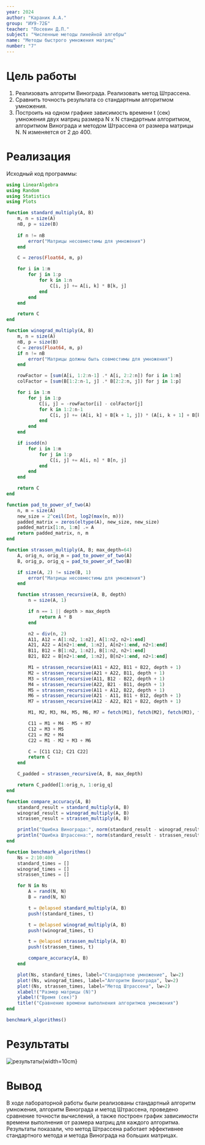 ```yaml
---
year: 2024
author: "Караник А.А."
group: "ИУ9-72Б"
teacher: "Посевин Д.П."
subject: "Численные методы линейной алгебры"
name: "Методы быстрого умножения матриц"
number: "7"
---
```


# Цель работы

1. Реализовать алгоритм Винограда. Реализовать метод Штрассена. 
2. Сравнить точность результата со стандартным алгоритмом умножения. 
3. Построить на одном графике зависимость времени t (сек) умножения двух матриц размера N x N стандартным алгоритмом, алгоритмом Винограда и методом Штрассена от размера матрицы N. N изменяется от 2 до 400. 

# Реализация

Исходный код программы:
```julia
using LinearAlgebra
using Random
using Statistics
using Plots

function standard_multiply(A, B)
    m, n = size(A)
    nB, p = size(B)
    
    if n != nB
        error("Матрицы несовместимы для умножения")
    end

    C = zeros(Float64, m, p)

    for i in 1:m
        for j in 1:p
            for k in 1:n
                C[i, j] += A[i, k] * B[k, j]
            end
        end
    end

    return C
end

function winograd_multiply(A, B)
    m, n = size(A)
    nB, p = size(B)
    C = zeros(Float64, m, p)
    if n != nB
        error("Матрицы должны быть совместимы для умножения")
    end

    rowFactor = [sum(A[i, 1:2:n-1] .* A[i, 2:2:n]) for i in 1:m]
    colFactor = [sum(B[1:2:n-1, j] .* B[2:2:n, j]) for j in 1:p]

    for i in 1:m
        for j in 1:p
            C[i, j] = -rowFactor[i] - colFactor[j]
            for k in 1:2:n-1
                C[i, j] += (A[i, k] + B[k + 1, j]) * (A[i, k + 1] + B[k, j])
            end
        end
    end

    if isodd(n)
        for i in 1:m
            for j in 1:p
                C[i, j] += A[i, n] * B[n, j]
            end
        end
    end

    return C
end

function pad_to_power_of_two(A)
    n, m = size(A)
    new_size = 2^ceil(Int, log2(max(n, m)))
    padded_matrix = zeros(eltype(A), new_size, new_size)
    padded_matrix[1:n, 1:m] .= A
    return padded_matrix, n, m
end

function strassen_multiply(A, B; max_depth=64)
    A, orig_n, orig_m = pad_to_power_of_two(A)
    B, orig_p, orig_q = pad_to_power_of_two(B)

    if size(A, 2) != size(B, 1)
        error("Матрицы несовместимы для умножения")
    end

    function strassen_recursive(A, B, depth)
        n = size(A, 1)

        if n == 1 || depth > max_depth
            return A * B
        end

        n2 = div(n, 2)
        A11, A12 = A[1:n2, 1:n2], A[1:n2, n2+1:end]
        A21, A22 = A[n2+1:end, 1:n2], A[n2+1:end, n2+1:end]
        B11, B12 = B[1:n2, 1:n2], B[1:n2, n2+1:end]
        B21, B22 = B[n2+1:end, 1:n2], B[n2+1:end, n2+1:end]

        M1 = strassen_recursive(A11 + A22, B11 + B22, depth + 1)
        M2 = strassen_recursive(A21 + A22, B11, depth + 1)
        M3 = strassen_recursive(A11, B12 - B22, depth + 1)
        M4 = strassen_recursive(A22, B21 - B11, depth + 1)
        M5 = strassen_recursive(A11 + A12, B22, depth + 1)
        M6 = strassen_recursive(A21 - A11, B11 + B12, depth + 1)
        M7 = strassen_recursive(A12 - A22, B21 + B22, depth + 1)

        M1, M2, M3, M4, M5, M6, M7 = fetch(M1), fetch(M2), fetch(M3), fetch(M4), fetch(M5), fetch(M6), fetch(M7)

        C11 = M1 + M4 - M5 + M7
        C12 = M3 + M5
        C21 = M2 + M4
        C22 = M1 - M2 + M3 + M6

        C = [C11 C12; C21 C22]
        return C
    end

    C_padded = strassen_recursive(A, B, max_depth)

    return C_padded[1:orig_n, 1:orig_q]
end

function compare_accuracy(A, B)
    standard_result = standard_multiply(A, B)
    winograd_result = winograd_multiply(A, B)
    strassen_result = strassen_multiply(A, B)

    println("Ошибка Винограда:", norm(standard_result - winograd_result))
    println("Ошибка Штрассена:", norm(standard_result - strassen_result))
end

function benchmark_algorithms()
    Ns = 2:10:400
    standard_times = []
    winograd_times = []
    strassen_times = []

    for N in Ns
        A = rand(N, N)
        B = rand(N, N)

        t = @elapsed standard_multiply(A, B)
        push!(standard_times, t)

        t = @elapsed winograd_multiply(A, B)
        push!(winograd_times, t)

        t = @elapsed strassen_multiply(A, B)
        push!(strassen_times, t)

        compare_accuracy(A, B)
    end

    plot(Ns, standard_times, label="Стандартное умножение", lw=2)
    plot!(Ns, winograd_times, label="Алгоритм Винограда", lw=2)
    plot!(Ns, strassen_times, label="Метод Штрассена", lw=2)
    xlabel!("Размер матрицы (N)")
    ylabel!("Время (сек)")
    title!("Сравнение времени выполнения алгоритмов умножения")
end

benchmark_algorithms()
```

# Результаты

![результаты](temp/1.png){width=10cm}

# Вывод

В ходе лабораторной работы были реализованы стандартный алгоритм умножения, алгоритм Винограда и метод Штрассена, проведено сравнение точности вычислений, а также построен график зависимости времени выполнения от размера матриц для каждого алгоритма. Результаты показали, что метод Штрассена работает эффективнее стандартного метода и метода Винограда на больших матрицах.